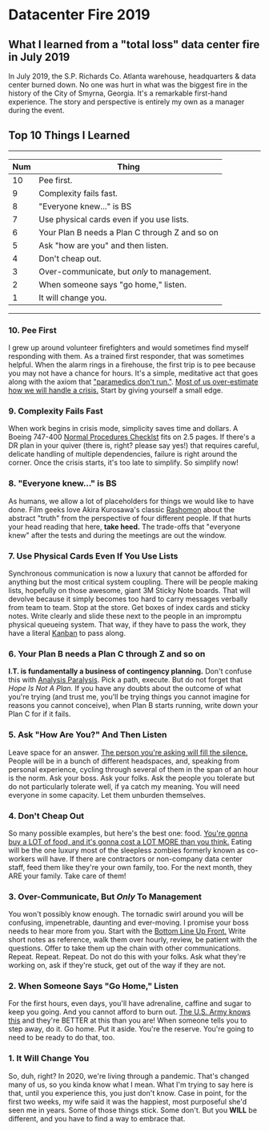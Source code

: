 # Datacenter Fire 2019
What I learned from a "total loss" data center fire in July 2019
---

In July 2019, the S.P. Richards Co. Atlanta warehouse, headquarters & data center burned down. No one was hurt in what was the biggest fire in the history of the City of Smyrna, Georgia. It's a remarkable first-hand experience. The story and perspective is entirely my own as a manager during the event.

## Top 10 Things I Learned
-----------
Num | Thing
----|------
10 | Pee first.
 9 | Complexity fails fast.
 8 | "Everyone knew..." is BS
 7 | Use physical cards even if you use lists.
 6 | Your Plan B needs a Plan C through Z and so on
 5 | Ask "how are you" and then listen.
 4 | Don't cheap out.
 3 | Over-communicate, but *only* to management.
 2 | When someone says "go home," listen.
 1 | It will change you.
----------

### 10. Pee First
I grew up around volunteer firefighters and would sometimes find myself responding with them. As a trained first responder, that was sometimes helpful. When the alarm rings in a firehouse, the first trip is to pee because you may not have a chance for hours. It's a simple, meditative act that goes along with the axiom that ["paramedics don't run."](https://medium.com/the-innovation/paramedics-dont-run-what-i-ve-learned-from-over-a-decade-as-a-paramedic-90617af54fbc). [Most of us over-estimate how we will handle a crisis.](https://www.webmd.com/balance/features/crisis-how-would-you-respond#1) Start by giving yourself a small edge.

### 9. Complexity Fails Fast
When work begins in crisis mode, simplicity saves time and dollars. A Boeing 747-400 [Normal Procedures Checklst](https://www.onebag.com/popups/747checklist.pdf) fits on 2.5 pages. If there's a DR plan in your quiver (there is, right? please say yes!) that requires careful, delicate handling of multiple dependencies, failure is right around the corner. Once the crisis starts, it's too late to simplify. So simplify now!

### 8. "Everyone knew..." is BS
As humans, we allow a lot of placeholders for things we would like to have done. Film geeks love Akira Kurosawa's classic [Rashomon](https://en.wikipedia.org/wiki/Rashomon) about the abstract "truth" from the perspective of four different people. If that hurts your head reading that here, **take heed.** The trade-offs that "everyone knew" after the tests and during the meetings are out the window.

### 7. Use Physical Cards Even If You Use Lists
Synchronous communication is now a luxury that cannot be afforded for anything but the most critical system coupling. There will be people making lists, hopefully on those awesome, giant 3M Sticky Note boards. That will devolve because it simply becomes too hard to carry messages verbally from team to team. Stop at the store. Get boxes of index cards and sticky notes. Write clearly and slide these next to the people in an impromptu physical queueing system. That way, if they have to pass the work, they have a literal [Kanban](https://en.wikipedia.org/wiki/Kanban_(development)) to pass along.

### 6. Your Plan B needs a Plan C through Z and so on
**I.T. is fundamentally a business of contingency planning.** Don't confuse this with [Analysis Paralysis](https://en.wikipedia.org/wiki/Analysis_paralysis). Pick a path, execute. But do not forget that *Hope Is Not A Plan.* If you have any doubts about the outcome of what you're trying (and trust me, you'll be trying things you cannot imagine for reasons you cannot conceive), when Plan B starts running, write down your Plan C for if it fails.

### 5. Ask "How Are You?" And Then Listen
Leave space for an answer. [The person you're asking will fill the silence.](https://uproxx.com/life/how-to-listen/) People will be in a bunch of different headspaces, and, speaking from personal experience, cycling through several of them in the span of an hour is the norm. Ask your boss. Ask your folks. Ask the people you tolerate but do not particularly tolerate well, if ya catch my meaning. You will need everyone in some capacity. Let them unburden themselves.

### 4. Don't Cheap Out
So many possible examples, but here's the best one: food. [You're gonna buy a LOT of food, and it's gonna cost a LOT MORE than you think.](https://www.o4wpizza.com/) Eating will be the one luxury most of the sleepless zombies formerly known as co-workers will have. If there are contractors or non-company data center staff, feed them like they're your own family, too. For the next month, they ARE your family. Take care of them!

### 3. Over-Communicate, But *Only* To Management
You won't possibly know enough. The tornadic swirl around you will be confusing, impenetrable, daunting and ever-moving. I promise your boss needs to hear more from you. Start with the [Bottom Line Up Front.](https://en.wikipedia.org/wiki/BLUF_(communication)) Write short notes as reference, walk them over hourly, review, be patient with the questions. Offer to take them up the chain with other communications. Repeat. Repeat. Repeat. Do not do this with your folks. Ask what they're working on, ask if they're stuck, get out of the way if they are not.

### 2. When Someone Says "Go Home," Listen
For the first hours, even days, you'll have adrenaline, caffine and sugar to keep you going. And you cannot afford to burn out. [The U.S. Army knows this](https://www.army.mil/article/184721/fighting_fatigue_better_soldiers_through_better_sleep) and they're BETTER at this than you are! When someone tells you to step away, do it. Go home. Put it aside. You're the reserve. You're going to need to be ready to do that, too.

### 1. It Will Change You
So, duh, right? In 2020, we're living through a pandemic. That's changed many of us, so you kinda know what I mean. What I'm trying to say here is that, until you experience this, you just don't know. Case in point, for the first two weeks, my wife said it was the happiest, most purposeful she'd seen me in years. Some of those things stick. Some don't. But you **WILL** be different, and you have to find a way to embrace that.
